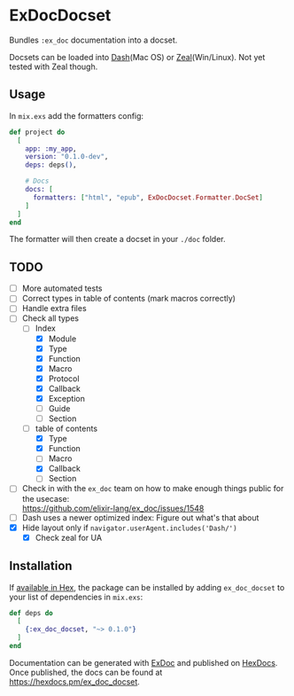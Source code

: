 # ExDocDocset

Bundles `:ex_doc` documentation into a docset.

Docsets can be loaded into [Dash](https://kapeli.com/dash)(Mac OS) or
[Zeal](https://zealdocs.org/)(Win/Linux). Not yet tested with Zeal though.

## Usage

In `mix.exs` add the formatters config:

```elixir
def project do
  [
    app: :my_app,
    version: "0.1.0-dev",
    deps: deps(),

    # Docs
    docs: [
      formatters: ["html", "epub", ExDocDocset.Formatter.DocSet]
    ]
  ]
end
```

The formatter will then create a docset in your `./doc` folder.

## TODO 

- [ ] More automated tests
- [ ] Correct types in table of contents (mark macros correctly)
- [ ] Handle extra files
- [ ] Check all types
  - [ ] Index
    - [x] Module
    - [x] Type
    - [x] Function
    - [x] Macro
    - [x] Protocol
    - [x] Callback
    - [x] Exception
    - [ ] Guide
    - [ ] Section
  - [ ] table of contents
    - [x] Type
    - [x] Function
    - [ ] Macro
    - [x] Callback
    - [ ] Section
- [ ] Check in with the `ex_doc` team on how to make enough things public for the usecase:  
https://github.com/elixir-lang/ex_doc/issues/1548
- [ ] Dash uses a newer optimized index: Figure out what's that about
- [x] Hide layout only if `navigator.userAgent.includes('Dash/')`
  - [x] Check zeal for UA

## Installation

If [available in Hex](https://hex.pm/docs/publish), the package can be installed
by adding `ex_doc_docset` to your list of dependencies in `mix.exs`:

```elixir
def deps do
  [
    {:ex_doc_docset, "~> 0.1.0"}
  ]
end
```

Documentation can be generated with [ExDoc](https://github.com/elixir-lang/ex_doc)
and published on [HexDocs](https://hexdocs.pm). Once published, the docs can
be found at <https://hexdocs.pm/ex_doc_docset>.

